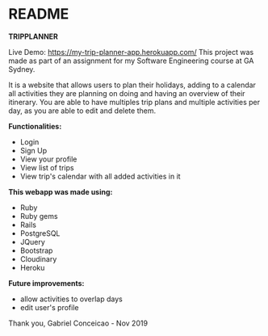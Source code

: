 # README

<b> TRIPPLANNER </b>

Live Demo: https://my-trip-planner-app.herokuapp.com/
This project was made as part of an assignment for my Software Engineering course at GA Sydney.

It is a website that allows users to plan their holidays, adding to a calendar all activities they are planning on doing and having an overview of their itinerary. You are able to have multiples trip plans and multiple activities per day, as you are able to edit and delete them.

<b> Functionalities: </b> 
- Login
- Sign Up
- View your profile
- View list of trips
- View trip's calendar with all added activities in it

<b> This webapp was made using: </b> 
- Ruby
- Ruby gems
- Rails
- PostgreSQL
- JQuery
- Bootstrap
- Cloudinary
- Heroku 

<b> Future improvements: </b> 
- allow activities to overlap days
- edit user's profile

Thank you,
Gabriel Conceicao - Nov 2019
